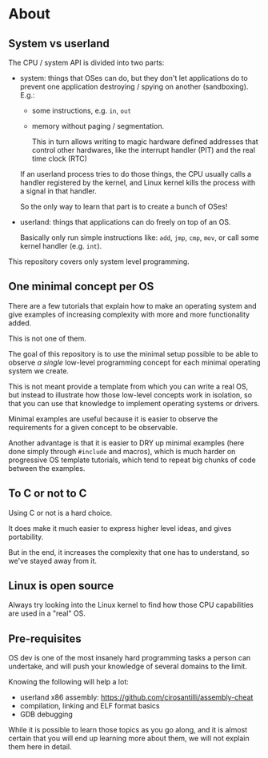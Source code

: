 # About

## System vs userland

The CPU / system API is divided into two parts:

-   system: things that OSes can do, but they don't let applications do to prevent one application destroying / spying on another (sandboxing). E.g.:

    -   some instructions, e.g. `in`, `out`

    -   memory without paging / segmentation.

        This in turn allows writing to magic hardware defined addresses that control other hardwares, like the interrupt handler (PIT) and the real time clock (RTC)

    If an userland process tries to do those things, the CPU usually calls a handler registered by the kernel, and Linux kernel kills the process with a signal in that handler.

    So the only way to learn that part is to create a bunch of OSes!

-   userland: things that applications can do freely on top of an OS.

    Basically only run simple instructions like: `add`, `jmp`, `cmp`, `mov`, or call some kernel handler (e.g. `int`).

This repository covers only system level programming.

## One minimal concept per OS

There are a few tutorials that explain how to make an operating system and give examples of increasing complexity with more and more functionality added.

This is not one of them.

The goal of this repository is to use the minimal setup possible to be able to observe *a single* low-level programming concept for each minimal operating system we create.

This is not meant provide a template from which you can write a real OS, but instead to illustrate how those low-level concepts work in isolation, so that you can use that knowledge to implement operating systems or drivers.

Minimal examples are useful because it is easier to observe the requirements for a given concept to be observable.

Another advantage is that it is easier to DRY up minimal examples (here done simply through `#include` and macros), which is much harder on progressive OS template tutorials, which tend to repeat big chunks of code between the examples.

## To C or not to C

Using C or not is a hard choice.

It does make it much easier to express higher level ideas, and gives portability.

But in the end, it increases the complexity that one has to understand, so we've stayed away from it.

## Linux is open source

Always try looking into the Linux kernel to find how those CPU capabilities are used in a "real" OS.

## Pre-requisites

OS dev is one of the most insanely hard programming tasks a person can undertake, and will push your knowledge of several domains to the limit.

Knowing the following will help a lot:

- userland x86 assembly: https://github.com/cirosantilli/assembly-cheat
- compilation, linking and ELF format basics
- GDB debugging

While it is possible to learn those topics as you go along, and it is almost certain that you will end up learning more about them, we will not explain them here in detail.

